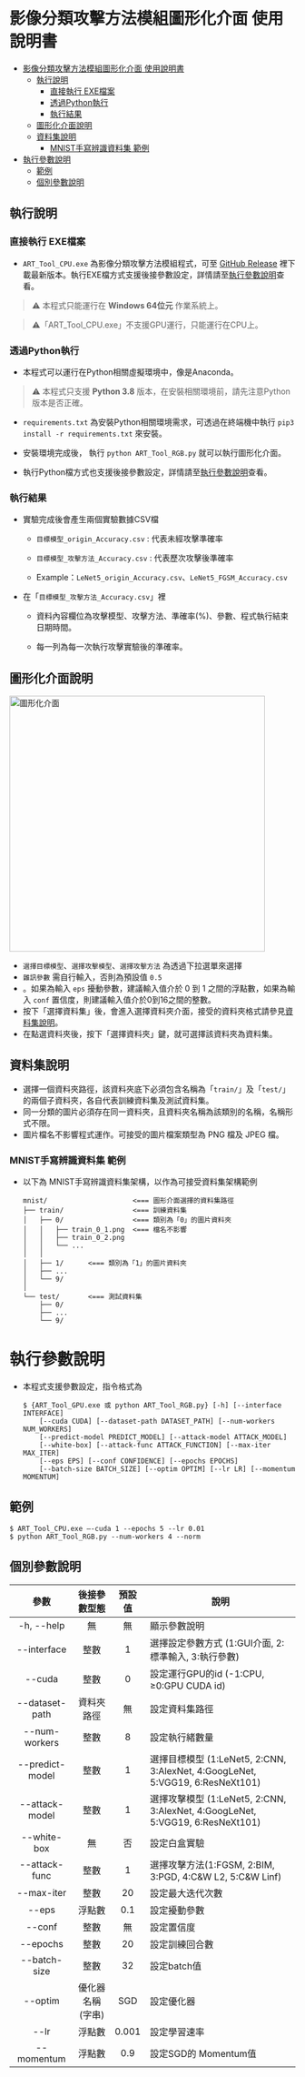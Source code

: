 影像分類攻擊方法模組圖形化介面 使用說明書
===
- [影像分類攻擊方法模組圖形化介面 使用說明書](#影像分類攻擊方法模組圖形化介面-使用說明書)
  - [執行說明](#執行說明)
    - [直接執行 EXE檔案](#直接執行-exe檔案)
    - [透過Python執行](#透過python執行)
    - [執行結果](#執行結果)
  - [圖形化介面說明](#圖形化介面說明)
  - [資料集說明](#資料集說明)
    - [MNIST手寫辨識資料集 範例](#mnist手寫辨識資料集-範例)
- [執行參數說明](#執行參數說明)
  - [範例](#範例)
  - [個別參數說明](#個別參數說明)

## 執行說明
### 直接執行 EXE檔案
- `ART_Tool_CPU.exe` 為影像分類攻擊方法模組程式，可至 [GitHub Release](https://github.com/lyjeff/ART-Tool-Interface/releases) 裡下載最新版本。執行EXE檔方式支援後接參數設定，詳情請至[執行參數說明](#執行參數說明)查看。

> :warning: 本程式只能運行在 **Windows 64位元** 作業系統上。

> :warning:「ART_Tool_CPU.exe」不支援GPU運行，只能運行在CPU上。

### 透過Python執行
- 本程式可以運行在Python相關虛擬環境中，像是Anaconda。

> :warning: 本程式只支援 **Python 3.8** 版本，在安裝相關環境前，請先注意Python版本是否正確。

- ```requirements.txt``` 為安裝Python相關環境需求，可透過在終端機中執行 ```pip3 install -r requirements.txt``` 來安裝。

- 安裝環境完成後， 執行 ```python ART_Tool_RGB.py``` 就可以執行圖形化介面。

- 執行Python檔方式也支援後接參數設定，詳情請至[執行參數說明](#執行參數說明)查看。

### 執行結果
- 實驗完成後會產生兩個實驗數據CSV檔

  - ```目標模型_origin_Accuracy.csv``` : 代表未經攻擊準確率

  - ```目標模型_攻擊方法_Accuracy.csv``` : 代表歷次攻擊後準確率

  - Example：```LeNet5_origin_Accuracy.csv```、```LeNet5_FGSM_Accuracy.csv```

- 在「```目標模型_攻擊方法_Accuracy.csv```」裡
  - 資料內容欄位為攻擊模型、攻擊方法、準確率(%)、參數、程式執行結束日期時間。

  - 每一列為每一次執行攻擊實驗後的準確率。


## 圖形化介面說明
<img src="https://i.imgur.com/QdrGur4.png" alt="圖形化介面" width="450"/>

- ```選擇目標模型```、```選擇攻擊模型```、```選擇攻擊方法``` 為透過下拉選單來選擇
- ```雜訊參數``` 需自行輸入，否則為預設值 ```0.5```
- 。如果為輸入 ```eps``` 擾動參數，建議輸入值介於 0 到 1 之間的浮點數，如果為輸入 ```conf``` 置信度，則建議輸入值介於0到16之間的整數。
- 按下「選擇資料集」後，會進入選擇資料夾介面，接受的資料夾格式請參見[資料集說明](#資料集說明)。
- 在點選資料夾後，按下「選擇資料夾」鍵，就可選擇該資料夾為資料集。

## 資料集說明
- 選擇一個資料夾路徑，該資料夾底下必須包含名稱為「```train/```」及「```test/```」的兩個子資料夾，各自代表訓練資料集及測試資料集。
- 同一分類的圖片必須存在同一資料夾，且資料夾名稱為該類別的名稱，名稱形式不限。
- 圖片檔名不影響程式運作。可接受的圖片檔案類型為 PNG 檔及 JPEG 檔。

### MNIST手寫辨識資料集 範例
- 以下為 MNIST手寫辨識資料集架構，以作為可接受資料集架構範例
    ```
    mnist/                     <=== 圖形介面選擇的資料集路徑
    ├── train/                 <=== 訓練資料集
    │   ├── 0/                 <=== 類別為「0」的圖片資料夾
    │   │   ├── train_0_1.png  <=== 檔名不影響
    │   │   ├── train_0_2.png
    │   │   └── ...
    │   │
    │   ├── 1/      <=== 類別為「1」的圖片資料夾
    │   ├── ...
    │   └── 9/
    │
    └── test/       <=== 測試資料集
        ├── 0/
        ├── ...
        └── 9/
    ```

# 執行參數說明
- 本程式支援參數設定，指令格式為
    ```bash=
    $ {ART_Tool_GPU.exe 或 python ART_Tool_RGB.py} [-h] [--interface INTERFACE]
        [--cuda CUDA] [--dataset-path DATASET_PATH] [--num-workers NUM_WORKERS]
        [--predict-model PREDICT_MODEL] [--attack-model ATTACK_MODEL]
        [--white-box] [--attack-func ATTACK_FUNCTION] [--max-iter MAX_ITER]
        [--eps EPS] [--conf CONFIDENCE] [--epochs EPOCHS]
        [--batch-size BATCH_SIZE] [--optim OPTIM] [--lr LR] [--momentum MOMENTUM]
    ```

## 範例
```bash=
$ ART_Tool_CPU.exe –-cuda 1 --epochs 5 --lr 0.01
$ python ART_Tool_RGB.py --num-workers 4 --norm
```

## 個別參數說明


|      參數       |   後接參數型態   | 預設值 | 說明                                                                          |
| :-------------: | :--------------: | :----: | ----------------------------------------------------------------------------- |
|   -h, --help    |        無        |   無   | 顯示參數說明                                                                  |
|   --interface   |       整數       |   1    | 選擇設定參數方式 (1:GUI介面, 2:標準輸入, 3:執行參數)                          |
|     --cuda      |       整數       |   0    | 設定運行GPU的id (-1:CPU, ≥0:GPU CUDA id)                                      |
| --dataset-path  |    資料夾路徑    |   無   | 設定資料集路徑                                                                |
|  --num-workers  |       整數       |   8    | 設定執行緒數量                                                                |
| --predict-model |       整數       |   1    | 選擇目標模型 (1:LeNet5, 2:CNN, 3:AlexNet, 4:GoogLeNet, 5:VGG19, 6:ResNeXt101) |
| --attack-model  |       整數       |   1    | 選擇攻擊模型 (1:LeNet5, 2:CNN, 3:AlexNet, 4:GoogLeNet, 5:VGG19, 6:ResNeXt101) |
|   --white-box   |        無        |   否   | 設定白盒實驗                                                                  |
|  --attack-func  |       整數       |   1    | 選擇攻擊方法(1:FGSM, 2:BIM, 3:PGD, 4:C&W L2, 5:C&W Linf)                      |
|   --max-iter    |       整數       |   20   | 設定最大迭代次數                                                              |
|      --eps      |      浮點數      |  0.1   | 設定擾動參數                                                                  |
|     --conf      |       整數       |   無   | 設定置信度                                                                    |
|    --epochs     |       整數       |   20   | 設定訓練回合數                                                                |
|  --batch-size   |       整數       |   32   | 設定batch值                                                                   |
|     --optim     | 優化器名稱(字串) |  SGD   | 設定優化器                                                                    |
|      --lr       |      浮點數      | 0.001  | 設定學習速率                                                                  |
|   --momentum    |      浮點數      |  0.9   | 設定SGD的 Momentum值                                                          |

